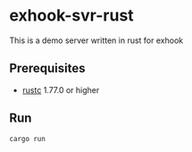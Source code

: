 # exhook-svr-rust

This is a demo server written in rust for exhook

## Prerequisites
- [rustc](https://www.rust-lang.org/) 1.77.0 or higher

## Run
```shell
cargo run
```
